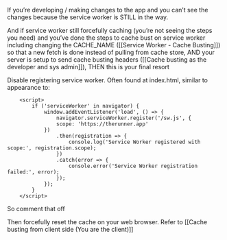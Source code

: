 If you’re developing / making changes to the app and you can’t see the changes because the service worker is STILL in the way.

And if service worker still forcefully caching (you’re not seeing the steps you need) and you’ve done the steps to cache bust on service worker including changing the CACHE_NAME ([[Service Worker - Cache Busting]]) so that a new fetch is done instead of pulling from cache store, AND your server is setup to send cache busting headers ([[Cache busting as the developer and sys admin]]), THEN this is your final resort

Disable registering service worker. Often found at index.html, similar to appearance to:
```
    <script>  
        if ('serviceWorker' in navigator) {  
            window.addEventListener('load', () => {  
                navigator.serviceWorker.register('/sw.js', {  
                scope: 'https://therunner.app'  
            })  
                .then(registration => {  
                    console.log('Service Worker registered with scope:', registration.scope);  
                })  
                .catch(error => {  
                    console.error('Service Worker registration failed:', error);  
                });  
            });  
        }  
    </script>
```

So comment that off

Then forcefully reset the cache on your web browser. Refer to [[Cache busting from client side (You are the client)]]